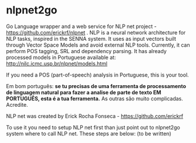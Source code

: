 # nlpnet2go
Go Language wrapper and a web service for NLP net project - https://github.com/erickrf/nlpnet . NLP is a neural network architecture for NLP tasks, inspired in the SENNA system. It uses as input vectors built through Vector Space Models and avoid external NLP tools. Currently, it can perform POS tagging, SRL and dependency parsing. It has already processed models in Portuguese available at: http://nilc.icmc.usp.br/nlpnet/models.html 

If you need a POS (part-of-speech) analysis in Portuguese, this is your tool. 

Em bom português: **se tu precisas de uma ferramenta de processamento de linguagem natural para fazer a analise de parte de texto EM PORTUGUÊS, esta é a tua ferramenta.** As outras são muito complicadas. Acredite.

NLP net was created by Erick Rocha Fonseca - https://github.com/erickrf

To use it you need to setup NLP net first than just point out to nlpnet2go system where to call NLP net. These steps are below:
(to be written)
